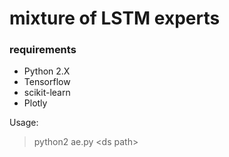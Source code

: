# mixture of LSTM experts

### requirements
* Python 2.X
* Tensorflow
* scikit-learn
* Plotly

Usage:
> python2 ae.py \<ds path\>
